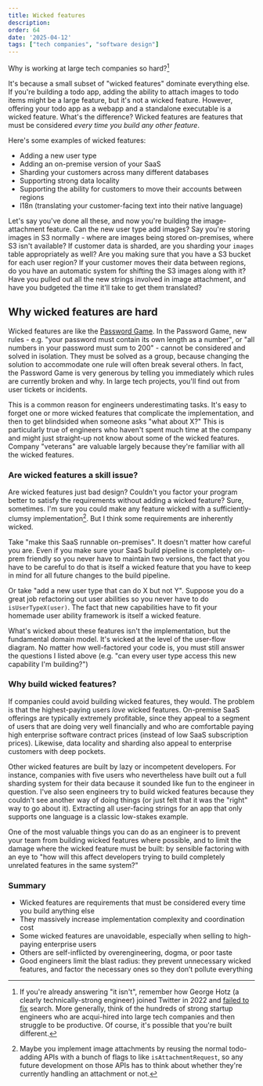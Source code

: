 ```yaml
---
title: Wicked features
description: 
order: 64
date: '2025-04-12'
tags: ["tech companies", "software design"]
---
```


Why is working at large tech companies so hard?[^1]

It's because a small subset of "wicked features" dominate everything else. If you're building a todo app, adding the ability to attach images to todo items might be a large feature, but it's not a wicked feature. However, offering your todo app as a webapp and a standalone executable is a wicked feature. What's the difference? Wicked features are features that must be considered _every time you build any other feature_.

Here's some examples of wicked features:

- Adding a new user type
- Adding an on-premise version of your SaaS
- Sharding your customers across many different databases
- Supporting strong data locality
- Supporting the ability for customers to move their accounts between regions
- I18n (translating your customer-facing text into their native language)

Let's say you've done all these, and now you're building the image-attachment feature. Can the new user type add images? Say you're storing images in S3 normally - where are images being stored on-premises, where S3 isn't available? If customer data is sharded, are you sharding your `images` table appropriately as well? Are you making sure that you have a S3 bucket for each user region? If your customer moves their data between regions, do you have an automatic system for shifting the S3 images along with it? Have you pulled out all the new strings involved in image attachment, and have you budgeted the time it'll take to get them translated?

## Why wicked features are hard

Wicked features are like the [Password Game](https://neal.fun/password-game/). In the Password Game, new rules - e.g. "your password must contain its own length as a number", or "all numbers in your password must sum to 200" - cannot be considered and solved in isolation. They must be solved as a group, because changing the solution to accommodate one rule will often break several others. In fact, the Password Game is very generous by telling you immediately which rules are currently broken and why. In large tech projects, you'll find out from user tickets or incidents. 

This is a common reason for engineers underestimating tasks. It's easy to forget one or more wicked features that complicate the implementation, and then to get blindsided when someone asks "what about X?" This is particularly true of engineers who haven't spent much time at the company and might just straight-up not know about some of the wicked features. Company "veterans" are valuable largely because they're familiar with all the wicked features.

### Are wicked features a skill issue?

Are wicked features just bad design? Couldn't you factor your program better to satisfy the requirements without adding a wicked feature? Sure, sometimes. I'm sure you could make any feature wicked with a sufficiently-clumsy implementation[^2]. But I think some requirements are inherently wicked.

Take "make this SaaS runnable on-premises". It doesn't matter how careful you are. Even if you make sure your SaaS build pipeline is completely on-prem friendly so you never have to maintain two versions, the fact that you have to be careful to do that is itself a wicked feature that you have to keep in mind for all future changes to the build pipeline.

Or take "add a new user type that can do X but not Y". Suppose you do a great job refactoring out user abilities so you never have to do `isUserTypeX(user)`. The fact that new capabilities have to fit your homemade user ability framework is itself a wicked feature.

What's wicked about these features isn't the implementation, but the fundamental domain model. It's wicked at the level of the user-flow diagram. No matter how well-factored your code is, you must still answer the questions I listed above (e.g. "can every user type access this new capability I'm building?")

### Why build wicked features?

If companies could avoid building wicked features, they would. The problem is that the highest-paying users _love_ wicked features. On-premise SaaS offerings are typically extremely profitable, since they appeal to a segment of users that are doing very well financially and who are comfortable paying high enterprise software contract prices (instead of low SaaS subscription prices). Likewise, data locality and sharding also appeal to enterprise customers with deep pockets.

Other wicked features are built by lazy or incompetent developers. For instance, companies with five users who nevertheless have built out a full sharding system for their data because it sounded like fun to the engineer in question. I've also seen engineers try to build wicked features because they couldn't see another way of doing things (or just felt that it was the "right" way to go about it). Extracting all user-facing strings for an app that only supports one language is a classic low-stakes example.

One of the most valuable things you can do as an engineer is to prevent your team from building wicked features where possible, and to limit the damage where the wicked feature must be built: by sensible factoring with an eye to "how will this affect developers trying to build completely unrelated features in the same system?"

### Summary

- Wicked features are requirements that must be considered every time you build anything else
- They massively increase implementation complexity and coordination cost
- Some wicked features are unavoidable, especially when selling to high-paying enterprise users
- Others are self-inflicted by overengineering, dogma, or poor taste
- Good engineers limit the blast radius: they prevent unnecessary wicked features, and factor the necessary ones so they don’t pollute everything



[^1]: If you're already answering "it isn't", remember how George Hotz (a clearly technically-strong engineer) joined Twitter in 2022 and [failed to fix](https://news.ycombinator.com/item?id=33723257) search. More generally, think of the hundreds of strong startup engineers who are acqui-hired into large tech companies and then struggle to be productive. Of course, it's possible that you're built different.

[^2]: Maybe you implement image attachments by reusing the normal todo-adding APIs with a bunch of flags to like `isAttachmentRequest`, so any future development on those APIs has to think about whether they're currently handling an attachment or not.
